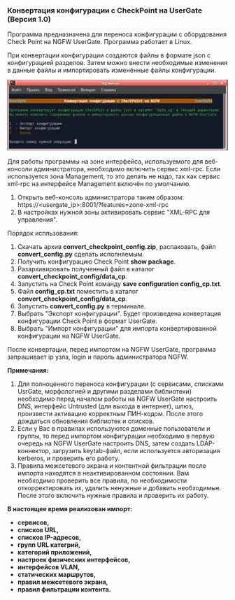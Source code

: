 <h3>Конвертация конфигурации с CheckPoint на UserGate (Версия 1.0)</h3>

Программа предназначена для переноса конфигурации с оборудования Check Point на NGFW UserGate.
Программа работает в Linux.

При конвертации конфигурации создаются файлы в формате json с конфигурацией разделов.
Затем можно внести необходимые изменения в данные файлы и импортировать изменённые файлы конфигурации.

<p align="center"><img src="main_image.png"></p>

Для работы программы на зоне интерфейса, используемого для веб-консоли администратора, необходимо включить сервис xml-rpc.
Если используется зона Management, то это делать не надо, так как сервис xml-rpc на интерфейсе Management включён по умолчанию.
1. Открыть веб-консоль администратора таким образом: https://<usergate_ip>:8001/?features=zone-xml-rpc
2. В настройках нужной зоны активировать сервис "XML-RPC для управления".

Порядок испльзования:
1. Скачать архив <b>convert_checkpoint_config.zip</b>, распаковать, файл <b>convert_config.py</b> сделать исполняемым.
2. Получить конфигурацию Check Point <b>show package</b>.
3. Разархивировать полученный файл в каталог <b>convert_checkpoint_config/data_cp</b>.
4. Запустить на Check Point команду <b>save configuration config_cp.txt</b>.
5. Файл <b>config_cp.txt</b> поместить в каталог <b>convert_checkpoint_config/data_cp</b>.
6. Запустить <b>convert_config.py</b> в терминале.
7. Выбрать "Экспорт конфигурации". Будет произведена конвертация конфигурации Check Point в формат UserGate.
8. Выбрать "Импорт конфигурации" для импорта конвертированной конфигурации на NGFW UserGate.

После конвертации, перед импортом на NGFW UserGate, программа запрашивает ip узла, login и пароль администратора NGFW.

<b>Примечания:</b>
1. Для полноценного переноса конфигурации (с сервисами, списками UsrGate, морфологией и другими разделами библиотеки)
необходимо перед началом работы на NGFW UserGate настроить DNS, интерфейс Untrusted (для выхода в интернет), шлюз,
произвести активацию корректным ПИН-кодом. После этого дождаться обновления библиотек и списков.<br>
2. Если у Вас в правилах используются доменные пользователи и группы, то перед импортом конфигурации необходимо в первую
очередь на NGFW UserGate настроить DNS, затем создать LDAP-коннектор, загрузить keytab-файл, если используется авторизация
kerberos, и проверить его работу.
3. Правила межсетевого экрана и контентной фильтрации после импорта находятся в неактивированном состоянии. Вам необходимо
проверить все правила, по необходимости откорректировать их, удалить ненужные и добавить необходимые. После этого включить
нужные правила и проверить их работу.

<b>В настоящее время реализован импорт:
- сервисов,
- списков URL,
- списков IP-адресов,
- групп URL категрий,
- категорий приложений,
- настроек физических интерфейсов,
- интерфейсов VLAN,
- статических маршрутов,
- правил межсетевого экрана,
- правил фильтрации контента.
</b>
